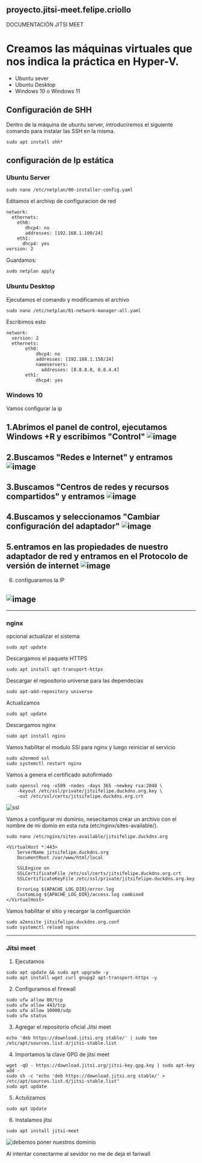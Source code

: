 ## proyecto.jitsi-meet.felipe.criollo

DOCUMENTACIÓN JITSI MEET

# Creamos las máquinas virtuales que nos indica la práctica en Hyper-V. 
* Ubuntu sever 
* Ubuntu Desktop
* Windows 10 o Windows 11
 

## Configuración de SHH
Dentro de la máquina de ubuntu server, introduciremos el siguiente comando para instalar las SSH en la misma.
```
sudo apt install shh*
```
## configuración de Ip estática
### Ubuntu Server

```
sudo nano /etc/netplan/00-installer-config.yaml
```
Editamos el archivp de configuracion de red

```
network:
  ethernets:
    eth0:
       dhcp4: no
       addresses: [192.168.1.100/24]
    eth1:
      dhcp4: yes
version: 2
```
Guardamos:
```
sudo netplan apply
```
### Ubuntu Desktop
Ejecutamos el comando y modificamos el archivo
```
sudo nano /etc/netplan/01-network-manager-all.yaml
```
Escribimos esto
```
network:
  version: 2
  ethernets:
       eth0:
           dhcp4: no
           addresses: [192.168.1.150/24]
           nameservers:
             addresses: [8.8.8.8, 8.8.4.4]
       eth1:
           dhcp4: yes
```
### Windows 10
Vamos configurar la ip

1.Abrimos el panel de control, ejecutamos Windows +R y escribimos "Control" 
![image](cap5.png)
---
2.Buscamos "Redes e Internet" y entramos
![image](cap6.png)
---
3.Buscamos "Centros de redes y recursos compartidos" y entramos
![image](cap7.png)
---
4.Buscamos y seleccionamos "Cambiar configuración del adaptador"
![image](cap8.png)
---
5.entramos en las propiedades de nuestro adaptador de red y entramos en el Protocolo de versión de internet
![image](cap9.png)
---
6. configuaramos la IP
   
![image](cap10.png)
---
---
### nginx
opcional actualizar el sistema
```
sudo apt update
```
Descargamos el paquete HTTPS
```
sudo apt install apt-transport-https
```
Descargar el repositorio universe para las dependecias 
```
sudo apt-add-repository universe
```
Actualizamos
```
sudo apt update
```
Descargamos nginx
```
sudo apt install nginx
```
Vamos habilitar el modulo SSl para nginx y luego reiniciar el servicio
```
sudo a2enmod ssl
sudo systemctl restart nginx
```

Vamos a genera el certificado autofirmado
```
sudo openssl req -x509 -nodes -days 365 -newkey rsa:2048 \
    -keyout /etc/ssl/private/jitsifelipe.duckdns.org.key \
    -out /etc/ssl/certs/jitsifelipe.duckdns.org.crt

```
![ssl](Cap4.png)

Vamos a configurar mi dominio, nesecitamos crear un archivo con el nombre de mi domio en esta ruta (etc/nginx/sites-available/).
```
sudo nano /etc/nginx/sites-available/jitsifelipe.duckdns.org
```
```
<VirtualHost *:443>
    ServerName jitsifelipe.duckdns.org
    DocumentRoot /var/www/html/local
    
    SSLEngine on
    SSLCertificateFile /etc/ssl/certs/jitsifelipe.duckdns.org.crt
    SSLCertificateKeyFile /etc/ssl/private/jitsifelipe.duckdns.org.key
    
    ErrorLog ${APACHE_LOG_DIR}/error.log
    CustomLog ${APACHE_LOG_DIR}/access.log combined
</VirtualHost>

```
Vamos habilitar el sitio y recargar la configuarción
```
sudo a2ensite jitsifelipe.duckdns.org.conf
sudo systemctl reload nginx

```

---
### Jitsi meet
1. Ejecutamos
```
sudo apt update && sudo apt upgrade -y
sudo apt install wget curl gnupg2 apt-transport-https -y
```
2. Configuramos el firewall
```
sudo ufw allow 80/tcp    
sudo ufw allow 443/tcp    
sudo ufw allow 10000/udp  
sudo ufw status
``` 
3. Agregar el repositorio oficial Jitsi meet
```
echo 'deb https://download.jitsi.org stable/' | sudo tee /etc/apt/sources.list.d/jitsi-stable.list

```
4. Importamos la clave GPG de jitsi meet
```
wget -qO - https://download.jitsi.org/jitsi-key.gpg.key | sudo apt-key add -
sudo sh -c "echo 'deb https://download.jitsi.org stable/' > /etc/apt/sources.list.d/jitsi-stable.list"
sudo apt update
```
5. Actulizamos
```
sudo apt Update
```
6. Instalamos jitsi
```
sudo apt install jitsi-meet
```
![debemos poner nuestros dominio](cap2.png)

Al intentar conectarme al sevidor no me de deja el fariwall
